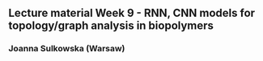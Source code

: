 ## Lecture material Week 9 - RNN, CNN models for topology/graph analysis in biopolymers

### Joanna Sulkowska (Warsaw)